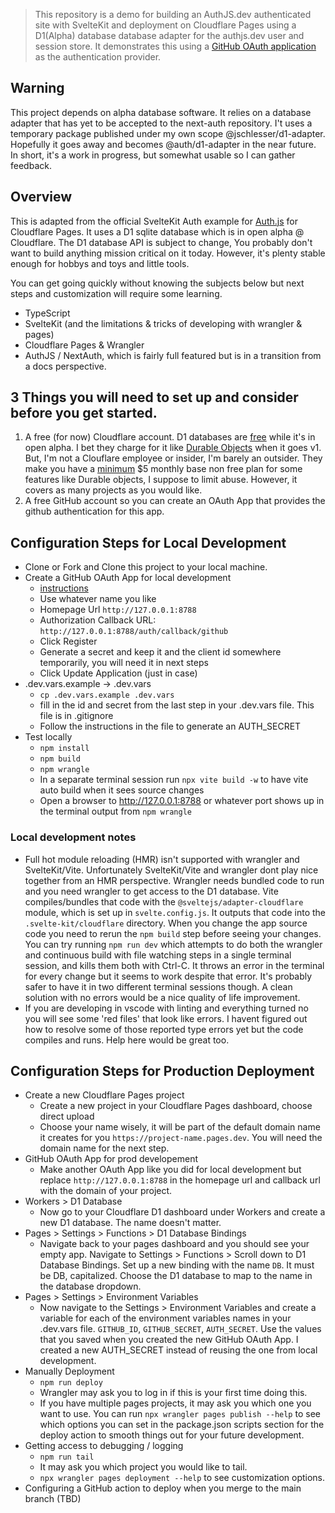 > This repository is a demo for building an AuthJS.dev authenticated site with SvelteKit and deployment on Cloudflare Pages using a D1(Alpha) database database adapter for the authjs.dev user and session store. It demonstrates this using a [GitHub OAuth application](https://docs.github.com/en/apps/oauth-apps/building-oauth-apps/creating-an-oauth-app) as the authentication provider.

## Warning

This project depends on alpha database software.
It relies on a database adapter that has yet to be accepted to the next-auth repository. I't uses a temporary package published under my own scope @jschlesser/d1-adapter. Hopefully it goes away and becomes @auth/d1-adapter in the near future.
In short, it's a work in progress, but somewhat usable so I can gather feedback.

## Overview

This is adapted from the official SvelteKit Auth example for [Auth.js](https://sveltekit.authjs.dev) for Cloudflare Pages. It uses a D1 sqlite database which is in open alpha @ Cloudflare. The D1 database API is subject to change,
You probably don't want to build anything mission critical on it today. However, it's plenty stable enough for hobbys and toys and little tools.

You can get going quickly without knowing the subjects below but next steps and customization will require some learning.

- TypeScript
- SvelteKit (and the limitations & tricks of developing with wrangler & pages)
- Cloudflare Pages & Wrangler
- AuthJS / NextAuth, which is fairly full featured but is in a transition from a docs perspective.

## 3 Things you will need to set up and consider before you get started.

1. A free (for now) Cloudflare account. D1 databases are [free](https://developers.cloudflare.com/d1/platform/pricing/) while it's in open alpha. I bet they charge for it like [Durable Objects](https://developers.cloudflare.com/workers/platform/pricing/#durable-objects) when it goes v1. But, I'm not a Clouflare employee or insider, I'm barely an outsider. They make you have a [minimum](https://www.cloudflare.com/plans/developer-platform/) $5 monthly base non free plan for some features like Durable objects, I suppose to limit abuse. However, it covers as many projects as you would like.
2. A free GitHub account so you can create an OAuth App that provides the github authentication for this app.

## Configuration Steps for Local Development

- Clone or Fork and Clone this project to your local machine.
- Create a GitHub OAuth App for local development
  - [instructions](https://docs.github.com/en/apps/oauth-apps/building-oauth-apps/creating-an-oauth-app)
  - Use whatever name you like
  - Homepage Url `http://127.0.0.1:8788`
  - Authorization Callback URL: `http://127.0.0.1:8788/auth/callback/github`
  - Click Register
  - Generate a secret and keep it and the client id somewhere temporarily, you will need it in next steps
  - Click Update Application (just in case)
- .dev.vars.example -> .dev.vars
  - `cp .dev.vars.example .dev.vars`
  - fill in the id and secret from the last step in your .dev.vars file. This file is in .gitignore
  - Follow the instructions in the file to generate an AUTH_SECRET
- Test locally
  - `npm install`
  - `npm build`
  - `npm wrangle`
  - In a separate terminal session run `npx vite build -w` to have vite auto build when it sees source changes
  - Open a browser to http://127.0.0.1:8788 or whatever port shows up in the terminal output from `npm wrangle`

### Local development notes

- Full hot module reloading (HMR) isn't supported with wrangler and SvelteKit/Vite. Unfortunately SvelteKit/Vite and wrangler dont play nice together from an HMR perspective. Wrangler needs bundled code to run and you need wrangler to get access to the D1 database. Vite compiles/bundles that code with the `@sveltejs/adapter-cloudflare` module, which is set up in `svelte.config.js`. It outputs that code into the `.svelte-kit/cloudflare` directory. When you change the app source code you need to rerun the `npm build` step before seeing your changes. You can try running `npm run dev` which attempts to do both the wrangler and continuous build with file watching steps in a single terminal session, and kills them both with Ctrl-C. It throws an error in the terminal for every change but it seems to work despite that error. It's probably safer to have it in two different terminal sessions though. A clean solution with no errors would be a nice quality of life improvement.
- If you are developing in vscode with linting and everything turned no you will see some 'red files' that look like errors. I havent figured out how to resolve some of those reported type errors yet but the code compiles and runs. Help here would be great too.

## Configuration Steps for Production Deployment

- Create a new Cloudflare Pages project
  - Create a new project in your Cloudflare Pages dashboard, choose direct upload
  - Choose your name wisely, it will be part of the default domain name it creates for you `https://project-name.pages.dev`. You will need the domain name for the next step.
- GitHub OAuth App for prod developement
  - Make another OAuth App like you did for local development but replace `http://127.0.0.1:8788` in the homepage url and callback url with the domain of your project.
- Workers > D1 Database
  - Now go to your Cloudflare D1 dashboard under Workers and create a new D1 database. The name doesn't matter.
- Pages > Settings > Functions > D1 Database Bindings
  - Navigate back to your pages dashboard and you should see your empty app. Navigate to Settings > Functions > Scroll down to D1 Database Bindings. Set up a new binding with the name `DB`. It must be DB, capitalized. Choose the D1 database to map to the name in the database dropdown.
- Pages > Settings > Environment Variables
  - Now navigate to the Settings > Environment Variables and create a variable for each of the environment variables names in your .dev.vars file. `GITHUB_ID`, `GITHUB_SECRET`, `AUTH_SECRET`. Use the values that you saved when you created the new GitHub OAuth App. I created a new AUTH_SECRET instead of reusing the one from local development.
- Manually Deployment
  - `npm run deploy`
  - Wrangler may ask you to log in if this is your first time doing this.
  - If you have multiple pages projects, it may ask you which one you want to use. You can run `npx wrangler pages publish --help` to see which options you can set in the package.json scripts section for the deploy action to smooth things out for your future development.
- Getting access to debugging / logging
  - `npm run tail`
  - It may ask you which project you would like to tail.
  - `npx wrangler pages deployment --help` to see customization options.
- Configuring a GitHub action to deploy when you merge to the main branch (TBD)

